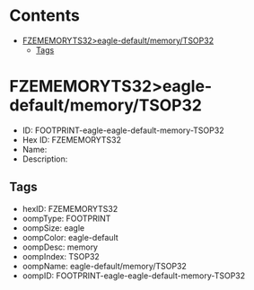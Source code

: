



Contents
========

* [FZEMEMORYTS32>eagle-default/memory/TSOP32](#fzememoryts32eagle-defaultmemorytsop32)
	* [Tags](#tags)

# FZEMEMORYTS32>eagle-default/memory/TSOP32

- ID: FOOTPRINT-eagle-eagle-default-memory-TSOP32
- Hex ID: FZEMEMORYTS32
- Name: 
- Description: 

## Tags

- hexID: FZEMEMORYTS32
- oompType: FOOTPRINT
- oompSize: eagle
- oompColor: eagle-default
- oompDesc: memory
- oompIndex: TSOP32
- oompName: eagle-default/memory/TSOP32
- oompID: FOOTPRINT-eagle-eagle-default-memory-TSOP32
